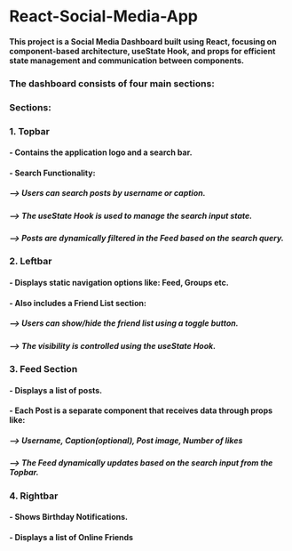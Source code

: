 # React-Social-Media-App
#### This project is a Social Media Dashboard built using React, focusing on component-based architecture, useState Hook, and props for efficient state management and communication between components.

### The dashboard consists of four main sections:

### Sections:
### 1. Topbar
#### - Contains the application logo and a search bar.

#### - Search Functionality:

##### --> Users can search posts by username or caption.

##### --> The useState Hook is used to manage the search input state.

##### --> Posts are dynamically filtered in the Feed based on the search query.

### 2. Leftbar
#### - Displays static navigation options like: Feed, Groups etc.

#### - Also includes a Friend List section:

##### --> Users can show/hide the friend list using a toggle button.

##### --> The visibility is controlled using the useState Hook.

### 3. Feed Section
#### - Displays a list of posts.

#### - Each Post is a separate component that receives data through props like:

##### --> Username, Caption(optional), Post image, Number of likes

##### --> The Feed dynamically updates based on the search input from the Topbar.

### 4. Rightbar
#### - Shows Birthday Notifications.

#### - Displays a list of Online Friends

